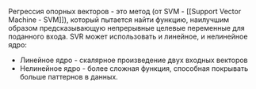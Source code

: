 Регрессия опорных векторов - это метод (от SVM - [[Support Vector Machine - SVM]]), который пытается найти функцию, наилучшим образом предсказывающую непрерывные целевые переменные для поданного входа.
SVR может использовать и линейное, и нелинейное ядро:
- Линейное ядро - скалярное произведение двух входных векторов
- Нелинейное ядро - более сложная функция, способная покрывать больше паттернов в данных.
